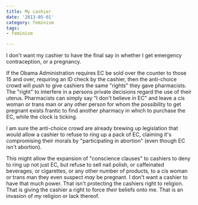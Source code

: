 ```yaml
---
title: My cashier
date: '2013-05-01'
category: feminism
tags:
- feminism

---
```


I don't want my cashier to have the final say in whether I get emergency contraception, or a pregnancy.

If the Obama Administration requires EC be sold over the counter to those 15 and over, requiring an ID check by the cashier, then the anti-choice crowd will push to give cashiers the same "rights" they gave pharmacists. The "right" to interfere in a persons private decisions regard the use of their uterus. Pharmacists can simply say "I don't believe in EC" and leave a cis woman or trans man or any other person for whom the possibility to get pregnant exists frantic to find another pharmacy in which to purchase the EC, while the clock is ticking.

I am sure the anti-choice crowd are already brewing up legislation that would allow a cashier to refuse to ring up a pack of EC, claiming it's compromising their morals by "participating in abortion" (even though EC isn't abortion).

This might allow the expansion of "conscience clauses" to cashiers to deny to ring up not just EC, but refuse to sell nail polish, or caffeinated beverages, or cigarettes, or any other number of products, to a cis woman or trans man they even suspect <em>may </em>be pregnant. I don't want a cashier to have that much power. That isn't protecting the cashiers right to religion. That is giving the cashier a right to force <em>their</em> beliefs onto me. That is an invasion of <em>my</em> religion or lack thereof.
